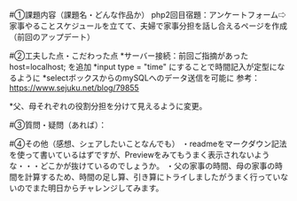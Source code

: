 #①課題内容（課題名・どんな作品か）
php2回目宿題：アンケートフォーム⇨家事やることスケジュールを立てて、夫婦で家事分担を話し合えるページを作成（前回のアップデート）

#②工夫した点・こだわった点
*サーバー接続：前回ご指摘があったhost=localhost; を追加
*input type = "time" にすることで時間記入が定型になるように
*selectボックスからのmySQLへのデータ送信を可能に
参考： https://www.sejuku.net/blog/79855

*父、母それぞれの役割分担を分けて見えるように変更。

#③質問・疑問（あれば）：


#④その他（感想、シェアしたいことなんでも）
・readmeをマークダウン記法を使って書いているはずですが、Previewをみてもうまく表示されないような・・・どこかが抜けているのでしょうか。
・父の家事の時間、母の家事の時間を計算するため、時間の足し算、引き算にトライしましたがうまく行っていないのでまた明日からチャレンジしてみます。
